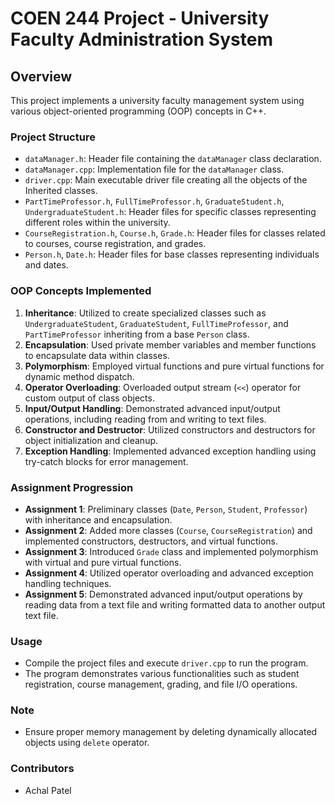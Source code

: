 # COEN 244 Project - University Faculty Administration System

## Overview
This project implements a university faculty management system using various object-oriented programming (OOP) concepts in C++.

### Project Structure
- `dataManager.h`: Header file containing the `dataManager` class declaration.
- `dataManager.cpp`: Implementation file for the `dataManager` class.
- `driver.cpp`: Main executable driver file creating all the objects of the Inherited classes.
- `PartTimeProfessor.h`, `FullTimeProfessor.h`, `GraduateStudent.h`, `UndergraduateStudent.h`: Header files for specific classes representing different roles within the university.
- `CourseRegistration.h`, `Course.h`, `Grade.h`: Header files for classes related to courses, course registration, and grades.
- `Person.h`, `Date.h`: Header files for base classes representing individuals and dates.

### OOP Concepts Implemented
1. **Inheritance**: Utilized to create specialized classes such as `UndergraduateStudent`, `GraduateStudent`, `FullTimeProfessor`, and `PartTimeProfessor` inheriting from a base `Person` class.
2. **Encapsulation**: Used private member variables and member functions to encapsulate data within classes.
3. **Polymorphism**: Employed virtual functions and pure virtual functions for dynamic method dispatch.
4. **Operator Overloading**: Overloaded output stream (`<<`) operator for custom output of class objects.
5. **Input/Output Handling**: Demonstrated advanced input/output operations, including reading from and writing to text files.
6. **Constructor and Destructor**: Utilized constructors and destructors for object initialization and cleanup.
7. **Exception Handling**: Implemented advanced exception handling using try-catch blocks for error management.

### Assignment Progression
- **Assignment 1**: Preliminary classes (`Date`, `Person`, `Student`, `Professor`) with inheritance and encapsulation.
- **Assignment 2**: Added more classes (`Course`, `CourseRegistration`) and implemented constructors, destructors, and virtual functions.
- **Assignment 3**: Introduced `Grade` class and implemented polymorphism with virtual and pure virtual functions.
- **Assignment 4**: Utilized operator overloading and advanced exception handling techniques.
- **Assignment 5**: Demonstrated advanced input/output operations by reading data from a text file and writing formatted data to another output text file.

### Usage
- Compile the project files and execute `driver.cpp` to run the program.
- The program demonstrates various functionalities such as student registration, course management, grading, and file I/O operations.

### Note
- Ensure proper memory management by deleting dynamically allocated objects using `delete` operator.

### Contributors
- Achal Patel 
